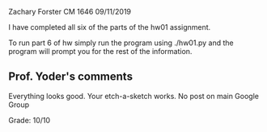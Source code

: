 Zachary Forster
CM 1646
09/11/2019

I have completed all six of the parts of the hw01 assignment.

To run part 6 of hw simply run the program using ./hw01.py and the program will prompt you for the rest of the information.


## Prof. Yoder's comments

Everything looks good.  Your etch-a-sketch works.
No post on main Google Group

Grade:  10/10